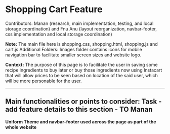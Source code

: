 # Shopping Cart Feature
Contributors: Manan (research, main implementation, testing, and local storage coordination) and Fnu Anu (layout reorganization, navbar-footer, css implementation and local storage coordination)

**Note:** The main file here is shopping.css, shopping.html, shopping.js and cart.js
Additional Folders: Images folder contains icons for mobile navigation bar to 
facilitate smaller screen sizes and website logo. 

**Context:** The purpose of this page is to facilitate the user in saving some recipe ingredients to buy later or buy those ingredients now using Instacart that will allow prices to be seen based on location of the said user, which will be more personable for the user.

---
**Main functionalities or points to consider:**
  Task - add feature details to this section - TO Manan
---

**Uniform Theme and navbar-footer used across the page as part of the whole website**

